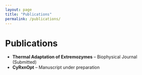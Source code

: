 ```yaml
---
layout: page
title: "Publications"
permalink: /publications/
---
```

# Publications  
- **Thermal Adaptation of Extremozymes** – Biophysical Journal (Submitted)  
- **CyRxnOpt** – Manuscript under preparation  

